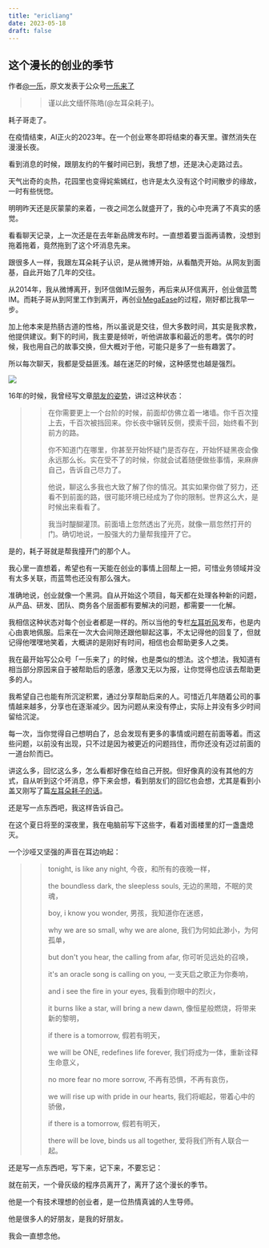 ```yaml
--- 
title: "ericliang"
date: 2023-05-18
draft: false
---
```

## 这个漫长的创业的季节

作者[@一乐](https://www.weibo.com/iyile)，原文发表于公众号[一乐来了](https://mp.weixin.qq.com/s/rZvIPCSpq-5l7PMe3IGoEA)

>> 谨以此文缅怀陈皓(@左耳朵耗子)。

耗子哥走了。

在疫情结束，AI正火的2023年。在一个创业寒冬即将结束的春天里。骤然消失在漫漫长夜。

看到消息的时候，跟朋友约的午餐时间已到，我想了想，还是决心走路过去。

天气出奇的炎热，花园里也变得姹紫嫣红，也许是太久没有这个时间散步的缘故，一时有些恍惚。

明明昨天还是灰蒙蒙的来着，一夜之间怎么就盛开了，我的心中充满了不真实的感觉。

看看聊天记录，上一次还是在去年新品牌发布时。一直想着要当面再请教，没想到拖着拖着，竟然拖到了这个坏消息先来。

跟很多人一样，我跟左耳朵耗子认识，是从微博开始，从看酷壳开始。从网友到面基，自此开始了几年的交往。

从2014年，我从微博离开，到环信做IM云服务，再后来从环信离开，创业做蓝莺IM。而耗子哥从到阿里工作到离开，再创业[MegaEase](https://megaease.com/zh/)的过程，刚好都比我早一步。

加上他本来是热肠古道的性格，所以虽说是交往，但大多数时间，其实是我求教，他提供建议。剩下的时间，我主要是倾听，听他讲故事和最近的思考。偶尔的时候，我也用自己的故事交换，但大概对于他，可能只是多了一些有趣罢了。

所以每次聊天，我都是受益匪浅。越在迷茫的时候，这种感觉也越是强烈。

![](https://files.mdnice.com/user/39056/5ad640e3-c1ca-4ae0-86f2-852b53b89a5d.jpg)

16年的时候，我曾经写文章[朋友的姿势](https://mp.weixin.qq.com/s/T-0PZRE-9HIYsnubWXct8w)，讲过这种状态：

>> 在你需要更上一个台阶的时候，前面却仿佛立着一堵墙。你千百次撞上去，千百次被挡回来。你长夜中辗转反侧，摸索千回，始终看不到前方的路。
>>
>> 你不知道门在哪里，你甚至开始怀疑门是否存在，开始怀疑黑夜会像永远那么长。实在受不了的时候，你就会试着随便做些事情，来麻痹自己，告诉自己尽力了。
>>
>> 他说，聊这么多我也大致了解了你的情况。其实如果你做了努力，还看不到前面的路，很可能环境已经成为了你的限制。世界这么大，是时候出来看看了。
>>
>> 我当时醍醐灌顶。前面墙上忽然透出了光亮，就像一扇忽然打开的门。确切地说，一股强大的力量帮我撞开了它。

是的，耗子哥就是帮我撞开门的那个人。

我心里一直想着，希望也有一天能在创业的事情上回帮上一把，可惜业务领域并没有太多关联，而蓝莺也还没有那么强大。

准确地说，创业就像一个黑洞。自从开始这个项目，每天都在处理各种新的问题，从产品、研发、团队、商务各个层面都有要解决的问题，都需要一一化解。

我相信这种状态对每个创业者都是一样的。所以当他的专栏[左耳听风](https://time.geekbang.com/column/intro/48)发布，也是内心由衷地佩服。后来在一次大会间隙还跟他聊起这事，不太记得他的回复了，但就记得他嘿嘿地笑着，大概讲的是刚好有时间，相信也会帮助更多人之类。

我在最开始写公众号「一乐来了」的时候，也是类似的想法。这个想法，我知道有相当部分原因来自于被帮助后的感激，感激又无以为报，让你觉得也应该去帮助更多的人。

我希望自己也能有所沉淀积累，通过分享帮助后来的人。可惜近几年随着公司的事情越来越多，分享也在逐渐减少。因为问题从来没有停止，实际上并没有多少时间留给沉淀。

每一次，当你觉得自己想明白了，总会发现有更多的事情或问题在前面等着。而这些问题，以前没有出现，只不过是因为被更近的问题挡住，而你还没有迈过前面的一道台阶而已。

讲这么多，回忆这么多，怎么看都好像在给自己开脱。但好像真的没有其他的方式，自从听到这个坏消息，停下来会想，看到朋友们的回忆也会想，尤其是看到小盖又刚写了篇[左耳朵耗子的话](https://mp.weixin.qq.com/s/bOnW8gDJ-dXp4KbAjhDw9A)。

还是写一点东西吧，我这样告诉自己。

在这个夏日将至的深夜里，我在电脑前写下这些字，看着对面楼里的灯一盏盏熄灭。

一个沙哑又坚强的声音在耳边响起：

>> tonight, is like any night, 
>> 今夜，和所有的夜晚一样，
>> 
>> the boundless dark, the sleepless souls, 
>> 无边的黑暗，不眠的灵魂，
>> 
>> boy, i know you wonder, 
>> 男孩，我知道你在迷惑，
>>
>> why we are so small, why we are alone, 
>> 我们为何如此渺小，为何孤单，
>> 
>> but don't you hear, the calling from afar, 
>> 你可听见远处的召唤，
>>
>> it's an oracle song is calling on you, 
>> 一支天启之歌正为你奏响，
>>
>> and i see the fire in your eyes, 
>> 我看到你眼中的烈火，
>>
>> it burns like a star, will bring a new dawn, 
>> 像恒星般燃烧，将带来新的黎明，
>> 
>> if there is a tomorrow, 
>> 假若有明天，
>> 
>> we will be ONE, redefines life forever, 
>> 我们将成为一体，重新诠释生命意义，
>>
>> no more fear no more sorrow, 
>> 不再有恐惧，不再有哀伤，
>>
>> we will rise up with pride in our hearts, 
>> 我们将崛起，带着心中的骄傲，
>>
>> if there is a tomorrow, 
>> 假若有明天，
>>
>> there will be love, binds us all together, 
>> 爱将我们所有人联合一起。

还是写一点东西吧，写下来，记下来，不要忘记：

就在前天，一个骨灰级的程序员离开了，离开了这个漫长的季节。

他是一个有技术理想的创业者，是一位热情真诚的人生导师。

他是很多人的好朋友，是我的好朋友。

我会一直想念他。
